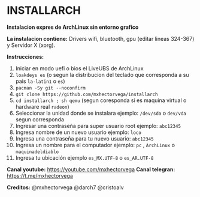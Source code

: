 # INSTALLARCH

**Instalacion expres de ArchLinux sin entorno grafico**



**La instalacion contiene:**
Drivers wifi, bluetooth, gpu (editar lineas 324-367) y Servidor X (xorg).



**Instrucciones:**
1. Iniciar en modo uefi o bios el LiveUBS de ArchLinux
2. ``loakdeys es`` (o segun la distribucion del teclado que corresponda a su pais ``la-latin1`` o ``es``)
3. ``pacman -Sy git --noconfirm``
4. ``git clone https://github.com/mxhectorvega/installarch``
5. ``cd installarch ; sh qemu`` (segun coresponda si es maquina virtual o hardware real `radeon`)
6. Seleccionar la unidad donde se instalara ejemplo: ``/dev/sda`` o ``dev/vda`` segun corresponda
7. Ingresar una contraseña para super usuario root ejemplo: ``abc12345``
8. Ingresa nombre de un nuevo usuario ejemplo: ``loco``
9. Ingresa una contraseña para tu nuevo usuario: ``abc12345``
10. Ingresa un nombre para el computador ejemplo: ``pc`` , ``ArchLinux`` o ``maquinadeldiablo``
11. Ingresa tu ubicación ejemplo ``es_MX.UTF-8`` o ``es_AR.UTF-8``




**Canal youtube:**
https://youtube.com/mxhectorvega
**Canal telegran:**
https://t.me/mxhectorvega

**Creditos:**
@mxhectorvega @darch7 @cristoalv
